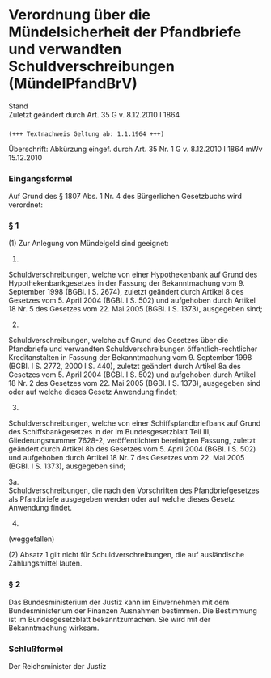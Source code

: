 Verordnung über die Mündelsicherheit der Pfandbriefe und verwandten Schuldverschreibungen (MündelPfandBrV)
==========================================================================================================

Stand  
Zuletzt geändert durch Art. 35 G v. 8.12.2010 I 1864

### 

```
(+++ Textnachweis Geltung ab: 1.1.1964 +++)
```

Überschrift: Abkürzung eingef. durch Art. 35 Nr. 1 G v. 8.12.2010 I 1864 mWv 15.12.2010

### Eingangsformel

Auf Grund des § 1807 Abs. 1 Nr. 4 des Bürgerlichen Gesetzbuchs wird verordnet:

### § 1

(1) Zur Anlegung von Mündelgeld sind geeignet:

1.  
Schuldverschreibungen, welche von einer Hypothekenbank auf Grund des Hypothekenbankgesetzes in der Fassung der Bekanntmachung vom 9. September 1998 (BGBl. I S. 2674), zuletzt geändert durch Artikel 8 des Gesetzes vom 5. April 2004 (BGBl. I S. 502) und aufgehoben durch Artikel 18 Nr. 5 des Gesetzes vom 22. Mai 2005 (BGBl. I S. 1373), ausgegeben sind;

2.  
Schuldverschreibungen, welche auf Grund des Gesetzes über die Pfandbriefe und verwandten Schuldverschreibungen öffentlich-rechtlicher Kreditanstalten in Fassung der Bekanntmachung vom 9. September 1998 (BGBl. I S. 2772, 2000 I S. 440), zuletzt geändert durch Artikel 8a des Gesetzes vom 5. April 2004 (BGBl. I S. 502) und aufgehoben durch Artikel 18 Nr. 2 des Gesetzes vom 22. Mai 2005 (BGBl. I S. 1373), ausgegeben sind oder auf welche dieses Gesetz Anwendung findet;

3.  
Schuldverschreibungen, welche von einer Schiffspfandbriefbank auf Grund des Schiffsbankgesetzes in der im Bundesgesetzblatt Teil III, Gliederungsnummer 7628-2, veröffentlichten bereinigten Fassung, zuletzt geändert durch Artikel 8b des Gesetzes vom 5. April 2004 (BGBl. I S. 502) und aufgehoben durch Artikel 18 Nr. 7 des Gesetzes vom 22. Mai 2005 (BGBl. I S. 1373), ausgegeben sind;

3a.  
Schuldverschreibungen, die nach den Vorschriften des Pfandbriefgesetzes als Pfandbriefe ausgegeben werden oder auf welche dieses Gesetz Anwendung findet.

4.  
(weggefallen)

(2) Absatz 1 gilt nicht für Schuldverschreibungen, die auf ausländische Zahlungsmittel lauten.

### § 2

Das Bundesministerium der Justiz kann im Einvernehmen mit dem Bundesministerium der Finanzen Ausnahmen bestimmen. Die Bestimmung ist im Bundesgesetzblatt bekanntzumachen. Sie wird mit der Bekanntmachung wirksam.

### Schlußformel

Der Reichsminister der Justiz
